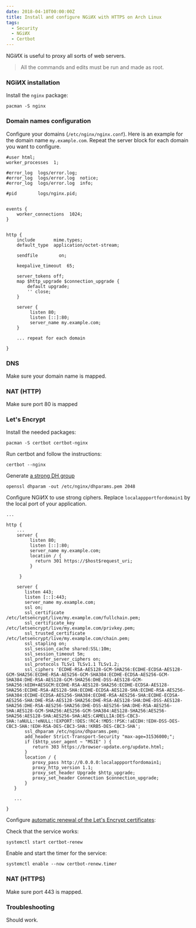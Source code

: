 ```yaml
---
date: 2018-04-10T00:00:00Z
title: Install and configure NGiИX with HTTPS on Arch Linux
tags:
  - Security
  - NGiИX
  - Certbot
---
```


NGiИX is useful to proxy all sorts of web servers.

<!--more-->

> All the commands and edits must be run and made as root.

### NGiИX installation

Install the `nginx` package:

	pacman -S nginx

### Domain names configuration

Configure your domains (`/etc/nginx/nginx.conf`). Here is an example for the
domain name `my.example.com`. Repeat the server block for each domain you want
to configure.

```
#user html;
worker_processes  1;

#error_log  logs/error.log;
#error_log  logs/error.log  notice;
#error_log  logs/error.log  info;

#pid        logs/nginx.pid;


events {
    worker_connections  1024;
}


http {
    include       mime.types;
    default_type  application/octet-stream;

    sendfile        on;

    keepalive_timeout  65;

    server_tokens off;
    map $http_upgrade $connection_upgrade {
    	default upgrade;
        '' close;
    }

    server {
         listen 80;
         listen [::]:80;
         server_name my.example.com;
    }

	... repeat for each domain

}
```

### DNS

Make sure your domain name is mapped.

### NAT (HTTP)

Make sure port 80 is mapped

### Let's Encrypt

Install the needed packages:

	pacman -S certbot certbot-nginx

Run certbot and follow the instructions:

	certbot --nginx

Generate [a strong DH group](https://weakdh.org/sysadmin.html)

	openssl dhparam -out /etc/nginx/dhparams.pem 2048

Configure NGiИX to use strong ciphers. Replace `localappportfordomain1` by the
local port of your application.

```
...

http {
	...
	server {
		 listen 80;
		 listen [::]:80;
		 server_name my.example.com;
		 location / {
		   return 301 https://$host$request_uri;
		 }

	 }

	server {
	   listen 443;
	   listen [::]:443;
	   server_name my.example.com;
	   ssl on;
	   ssl_certificate /etc/letsencrypt/live/my.example.com/fullchain.pem;
	   ssl_certificate_key /etc/letsencrypt/live/my.example.com/privkey.pem;
	   ssl_trusted_certificate /etc/letsencrypt/live/my.example.com/chain.pem;
	   ssl_stapling on;
	   ssl_session_cache shared:SSL:10m;
	   ssl_session_timeout 5m;
	   ssl_prefer_server_ciphers on;
	   ssl_protocols TLSv1 TLSv1.1 TLSv1.2;
	   ssl_ciphers 'ECDHE-RSA-AES128-GCM-SHA256:ECDHE-ECDSA-AES128-GCM-SHA256:ECDHE-RSA-AES256-GCM-SHA384:ECDHE-ECDSA-AES256-GCM-SHA384:DHE-RSA-AES128-GCM-SHA256:DHE-DSS-AES128-GCM-SHA256:kEDH+AESGCM:ECDHE-RSA-AES128-SHA256:ECDHE-ECDSA-AES128-SHA256:ECDHE-RSA-AES128-SHA:ECDHE-ECDSA-AES128-SHA:ECDHE-RSA-AES256-SHA384:ECDHE-ECDSA-AES256-SHA384:ECDHE-RSA-AES256-SHA:ECDHE-ECDSA-AES256-SHA:DHE-RSA-AES128-SHA256:DHE-RSA-AES128-SHA:DHE-DSS-AES128-SHA256:DHE-RSA-AES256-SHA256:DHE-DSS-AES256-SHA:DHE-RSA-AES256-SHA:AES128-GCM-SHA256:AES256-GCM-SHA384:AES128-SHA256:AES256-SHA256:AES128-SHA:AES256-SHA:AES:CAMELLIA:DES-CBC3-SHA:!aNULL:!eNULL:!EXPORT:!DES:!RC4:!MD5:!PSK:!aECDH:!EDH-DSS-DES-CBC3-SHA:!EDH-RSA-DES-CBC3-SHA:!KRB5-DES-CBC3-SHA';
	   ssl_dhparam /etc/nginx/dhparams.pem;
	   add_header Strict-Transport-Security "max-age=31536000;";
	   if ($http_user_agent ~ "MSIE" ) {
		  return 303 https://browser-update.org/update.html;
	   }
	   location / {
		  proxy_pass http://0.0.0.0:localappportfordomain1;
		  proxy_http_version 1.1;
		  proxy_set_header Upgrade $http_upgrade;
		  proxy_set_header Connection $connection_upgrade;
	   }
   }

   ...

}
```

Configure [automatic renewal of the Let's Encrypt certificates](https://wiki.archlinux.org/title/Certbot#Automatic_renewal):

Check that the service works:

	systemctl start certbot-renew

Enable and start the timer for the service:

	systemctl enable --now certbot-renew.timer

### NAT (HTTPS)

Make sure port 443 is mapped.

### Troubleshooting

Should work.

